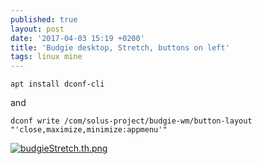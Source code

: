 ```yaml
---
published: true
layout: post
date: '2017-04-03 15:19 +0200'
title: 'Budgie desktop, Stretch, buttons on left'
tags: linux mine
---
```

    apt install dconf-cli
    
and

    dconf write /com/solus-project/budgie-wm/button-layout "'close,maximize,minimize:appmenu'"
    
[![budgieStretch.th.png](//cdn.scrot.moe/images/2017/04/03/budgieStretch.th.png)](//cdn.scrot.moe/images/2017/04/03/budgieStretch.png)

